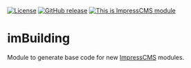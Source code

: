 [![License](https://img.shields.io/github/license/ImpressModules/imbuilding.svg)](License.txt) [![GitHub release](https://img.shields.io/github/release/ImpressModules/imbuilding.svg)](https://github.com/ImpressModules/imbuilding/releases) [![This is ImpressCMS module](https://img.shields.io/badge/ImpressCMS-module-F3AC03.svg)](http://impresscms.org)

# imBuilding

Module to generate base code for new [ImpressCMS](https://impresscms.org) modules.

